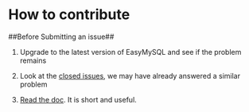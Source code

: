 # How to contribute #

##Before Submitting an issue##

1. Upgrade to the latest version of EasyMySQL and see if the problem remains

2. Look at the [closed issues](https://github.com/jmrenouard/easymysql/issues?state=closed), we may have already answered a similar problem

3. [Read the doc](https://github.com/jmrenouard/easymysql/). It is short and useful.
